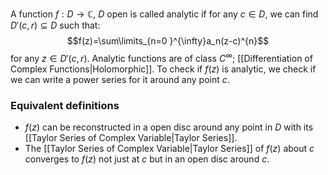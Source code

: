 A function $f: D\to \mathbb{C}$, $D$ open is called analytic if for any $c\in D$, we can find $D'(c,r)\subseteq D$ such that:
$$f(z)=\sum\limits_{n=0 }^{\infty}a_n(z-c)^{n}$$
for any $z\in D'(c,r)$.
Analytic functions are of class $C^{\infty }$; [[Differentiation of Complex Functions|Holomorphic]].
To check if $f(z)$ is analytic, we check if we can write a power series for it around any point $c$.
### Equivalent definitions
- $f(z)$ can be reconstructed in a open disc around any point in $D$ with its [[Taylor Series of Complex Variable|Taylor Series]].
- The [[Taylor Series of Complex Variable|Taylor Series]] of $f(z)$ about $c$ converges to $f(z)$ not just at $c$ but in an open disc around $c$.